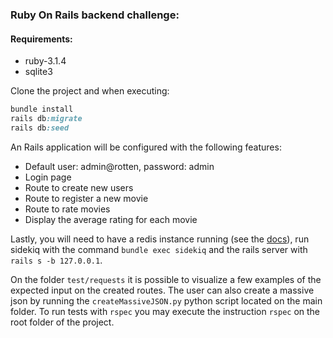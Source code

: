 ### Ruby On Rails backend challenge:

#### Requirements:

- ruby-3.1.4
- sqlite3

Clone the project and when executing:

```ruby
bundle install
rails db:migrate
rails db:seed
```

An Rails application will be configured with the following features:

- Default user: admin@rotten, password: admin
- Login page
- Route to create new users
- Route to register a new movie
- Route to rate movies
- Display the average rating for each movie

Lastly, you will need to have a redis instance running (see the [docs](https://redis.io/docs/)), run sidekiq with the command `bundle exec sidekiq` and the rails server with `rails s -b 127.0.0.1`.

On the folder `test/requests` it is possible to visualize a few examples of the expected input on the created routes. The user can also create a massive json by running the `createMassiveJSON.py` python script located on the main folder. To run tests with `rspec` you may execute the instruction `rspec` on the root folder of the project.
